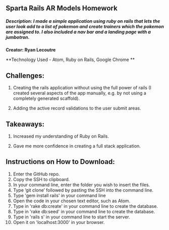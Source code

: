 ## Sparta Rails AR Models Homework

##### Description: I made a simple application using ruby on rails that lets the user look add to a list of pokemon and create trainers which the pokemon are assigned to. I also included a nav bar and a landing page with a jumbotron.
**Creator: Ryan Lecoutre**

**Technology Used - Atom, Ruby on Rails, Google Chrome **

## Challenges:

1. Creating the rails application without using the full power of rails (I created several aspects of the app manually, e.g. by not using a completely generated scaffold).

2. Adding the active record validations to the user submit areas.

## Takeaways:

1. Increased my understanding of Ruby on Rails.

2. Gave me more confidence in creating a full stack application.

## Instructions on How to Download:
1. Enter the GitHub repo.
2. Copy the SSH to clipboard.
3. In your command line, enter the folder you wish to insert the files.
4. Type ‘git clone’ followed by pasting the SSH into the command line.
5. Type 'gem install rails' in your command line
6. Open the code in your chosen text editor, such as Atom.
7. Type in 'rake db:create' in your command line to create the database.
8. Type in 'rake db:seed' in your command line to create the database.
9. Type in 'rails s' in your command line to start the server.
10. Open it on 'localhost:3000' in your browser.
